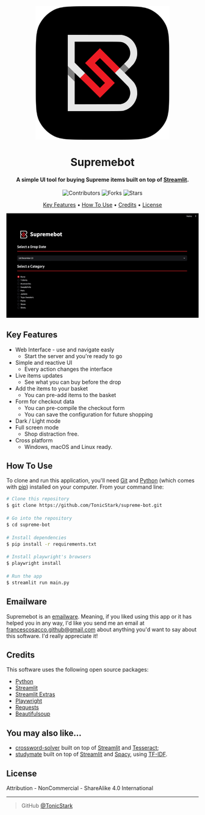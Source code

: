 <div align="center">
  <img src="img/icon.png" alt="Supremebot" width="350">
  <h1>Supremebot</h1>
</div>

<h4 align="center">A simple UI tool for buying Supreme items built on top of <a href="https://streamlit.io/" target="_blank">Streamlit</a>.</h4>

<p align="center">
  <img src="https://img.shields.io/github/contributors/TonicStark/supreme-bot?style=for-the-badge" alt="Contributors">
  <img src="https://img.shields.io/github/forks/TonicStark/supreme-bot?style=for-the-badge" alt="Forks">
  <img src="https://img.shields.io/github/stars/TonicStark/supreme-bot?style=for-the-badge" alt="Stars">
</p>

<p align="center">
  <a href="#key-features">Key Features</a> •
  <a href="#how-to-use">How To Use</a> •
  <a href="#credits">Credits</a> •
  <a href="#license">License</a>
</p>

<div align="center">
  <img src="./img/usage.gif">
</div>

## Key Features
* Web Interface - use and navigate easly
  - Start the server and you're ready to go
* Simple and reactive UI
  - Every action changes the interface
* Live items updates
  - See what you can buy before the drop
* Add the items to your basket
  - You can pre-add items to the basket
* Form for checkout data
  - You can pre-compile the checkout form
  - You can save the configuration for future shopping
* Dark / Light mode
* Full screen mode
  - Shop distraction free.
* Cross platform
  - Windows, macOS and Linux ready.

## How To Use
To clone and run this application, you'll need [Git](https://git-scm.com) and [Python](https://www.python.org/downloads/) (which comes with [pip](https://pip.pypa.io/en/stable/)) installed on your computer. From your command line:

```bash
# Clone this repository
$ git clone https://github.com/TonicStark/supreme-bot.git

# Go into the repository
$ cd supreme-bot

# Install dependencies
$ pip install -r requirements.txt

# Install playwright's browsers
$ playwright install

# Run the app
$ streamlit run main.py
```

## Emailware
Supremebot is an [emailware](https://en.wiktionary.org/wiki/emailware). Meaning, if you liked using this app or it has helped you in any way, I'd like you send me an email at <francescosacco.github@gmail.com> about anything you'd want to say about this software. I'd really appreciate it!

## Credits
This software uses the following open source packages:
- [Python](https://www.python.org/)
- [Streamlit](https://streamlit.io/)
- [Streamlit Extras](https://extras.streamlit.app/)
- [Playwright](https://playwright.dev/python/)
- [Requests](https://requests.readthedocs.io/en/latest/)
- [Beautifulsoup](https://www.crummy.com/software/BeautifulSoup/bs4/doc/)

## You may also like...
- [crossword-solver](https://github.com/TonicStark/crosswords-solver) built on top of [Streamlit](https://streamlit.io/) and [Tesseract](https://github.com/tesseract-ocr/tesseract);
- [studymate](https://github.com/TonicStark/studymate) built on top of [Streamlit](https://streamlit.io/) and [Spacy](https://spacy.io/), using [TF-IDF](https://en.wikipedia.org/wiki/Tf%E2%80%93idf).

## License
Attribution - NonCommercial - ShareAlike 4.0 International

---
> GitHub [@TonicStark](https://github.com/TonicStark)